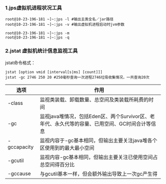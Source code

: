 ### 1.jps虚拟机进程状况工具

```
root@10-23-196-181 ~]~:jps -l #输出主类全名／jar路径
root@10-23-196-181 ~]~:jps -v #输出虚拟机进程启动时jvm参数

root@10-23-196-181 ~]~:jps -m
root@10-23-196-181 ~]~:jps -q
```
### 2.jstat 虚拟机统计信息监视工具

jstat命令格式：


```
jstat [option vmid [interval[s|ms] [count]]]
jstat -gc 2746 250 20 #250毫秒查询一次进程2746垃圾收集情况，一共查询20次
```


选项 | 作用
-----|----
-class  | 监视类装载、卸载数量、总空间及类装载所耗费的时间
-gc | 监视java堆情况，包括Eden区、两个Survivor区、老年代、永久代等的容量、已用空间、GC时间合计等信息
-gccapacity | 监视内容于-gc基本相同，但输出主要关注java堆各个区使用到的最大最小空间
-gcutil | 监视内容-gc基本相同，但输出主要关注已使用空间占总空间得百分比
-gccause | 与gcutil基本一样，但会额外输出导致上一次gc产生得




